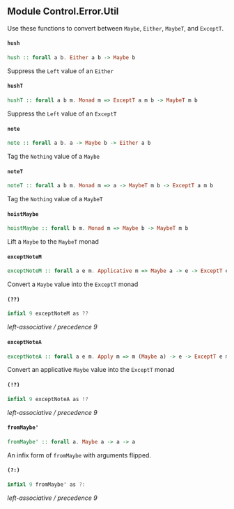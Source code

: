 ## Module Control.Error.Util

Use these functions to convert between `Maybe`, `Either`, `MaybeT`, and
`ExceptT`.

#### `hush`

``` purescript
hush :: forall a b. Either a b -> Maybe b
```

Suppress the `Left` value of an `Either`

#### `hushT`

``` purescript
hushT :: forall a b m. Monad m => ExceptT a m b -> MaybeT m b
```

Suppress the `Left` value of an `ExceptT`

#### `note`

``` purescript
note :: forall a b. a -> Maybe b -> Either a b
```

Tag the `Nothing` value of a `Maybe`

#### `noteT`

``` purescript
noteT :: forall a b m. Monad m => a -> MaybeT m b -> ExceptT a m b
```

Tag the `Nothing` value of a `MaybeT`

#### `hoistMaybe`

``` purescript
hoistMaybe :: forall b m. Monad m => Maybe b -> MaybeT m b
```

Lift a `Maybe` to the `MaybeT` monad

#### `exceptNoteM`

``` purescript
exceptNoteM :: forall a e m. Applicative m => Maybe a -> e -> ExceptT e m a
```

Convert a `Maybe` value into the `ExceptT` monad

#### `(??)`

``` purescript
infixl 9 exceptNoteM as ??
```

_left-associative / precedence 9_

#### `exceptNoteA`

``` purescript
exceptNoteA :: forall a e m. Apply m => m (Maybe a) -> e -> ExceptT e m a
```

Convert an applicative `Maybe` value into the `ExceptT` monad

#### `(!?)`

``` purescript
infixl 9 exceptNoteA as !?
```

_left-associative / precedence 9_

#### `fromMaybe'`

``` purescript
fromMaybe' :: forall a. Maybe a -> a -> a
```

An infix form of `fromMaybe` with arguments flipped.

#### `(?:)`

``` purescript
infixl 9 fromMaybe' as ?:
```

_left-associative / precedence 9_


